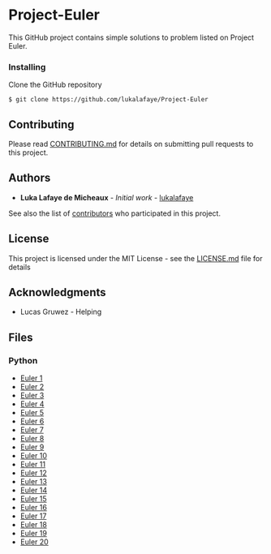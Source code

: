 # Project-Euler

This GitHub project contains simple solutions to problem listed on Project Euler.

### Installing

Clone the GitHub repository
```
$ git clone https://github.com/lukalafaye/Project-Euler
```

## Contributing

Please read [CONTRIBUTING.md](https://github.com/lukalafaye/Project-Euler/CONTRIBUTING.md) for details on submitting pull requests to this project.

## Authors

* **Luka Lafaye de Micheaux** - *Initial work* - [lukalafaye](https://github.com/lukalafaye)

See also the list of [contributors](https://github.com/lukalafaye/Project-Euler/contributors) who participated in this project.

## License

This project is licensed under the MIT License - see the [LICENSE.md](LICENSE.md) file for details

## Acknowledgments

* Lucas Gruwez - Helping

## Files

### Python

- [Euler 1](https://github.com/lukalafaye/Project-Euler/blob/master/src/euler1.py)
- [Euler 2](https://github.com/lukalafaye/Project-Euler/blob/master/src/euler2.py)
- [Euler 3](https://github.com/lukalafaye/Project-Euler/blob/master/src/euler3.py)
- [Euler 4](https://github.com/lukalafaye/Project-Euler/blob/master/src/euler4.py)
- [Euler 5](https://github.com/lukalafaye/Project-Euler/blob/master/src/euler5.py)
- [Euler 6](https://github.com/lukalafaye/Project-Euler/blob/master/src/euler6.py)
- [Euler 7](https://github.com/lukalafaye/Project-Euler/blob/master/src/euler7.py)
- [Euler 8](https://github.com/lukalafaye/Project-Euler/blob/master/src/euler8.py)
- [Euler 9](https://github.com/lukalafaye/Project-Euler/blob/master/src/euler9.py)
- [Euler 10](https://github.com/lukalafaye/Project-Euler/blob/master/src/euler10.py)
- [Euler 11](https://github.com/lukalafaye/Project-Euler/blob/master/src/euler11.py)
- [Euler 12](https://github.com/lukalafaye/Project-Euler/blob/master/src/euler12.py)
- [Euler 13](https://github.com/lukalafaye/Project-Euler/blob/master/src/euler13.py)
- [Euler 14](https://github.com/lukalafaye/Project-Euler/blob/master/src/euler14.py)
- [Euler 15](https://github.com/lukalafaye/Project-Euler/blob/master/src/euler15.py)
- [Euler 16](https://github.com/lukalafaye/Project-Euler/blob/master/src/euler16.py)
- [Euler 17](https://github.com/lukalafaye/Project-Euler/blob/master/src/euler17.py)
- [Euler 18](https://github.com/lukalafaye/Project-Euler/blob/master/src/euler18.py)
- [Euler 19](https://github.com/lukalafaye/Project-Euler/blob/master/src/euler19.py)
- [Euler 20](https://github.com/lukalafaye/Project-Euler/blob/master/src/euler20.py)
